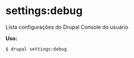 # settings:debug
Lista configurações do Drupal Console do usuário

**Uso:**
```
$ drupal settings:debug
```
